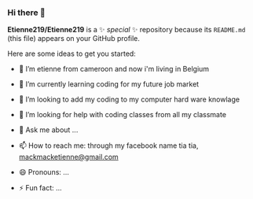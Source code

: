 ### Hi there 👋


**Etienne219/Etienne219** is a ✨ _special_ ✨ repository because its `README.md` (this file) appears on your GitHub profile.

Here are some ideas to get you started:

- 🔭 I’m etienne from cameroon and now i'm living in Belgium

- 🌱 I’m currently learning coding for my future job market

- 👯 I’m looking to add my coding to my computer hard ware knowlage

- 🤔 I’m looking for help with coding classes from all my classmate

- 💬 Ask me about ...

- 📫 How to reach me: through my facebook name tia tia, mackmacketienne@gmail.com

- 😄 Pronouns: ...

- ⚡ Fun fact: ...

